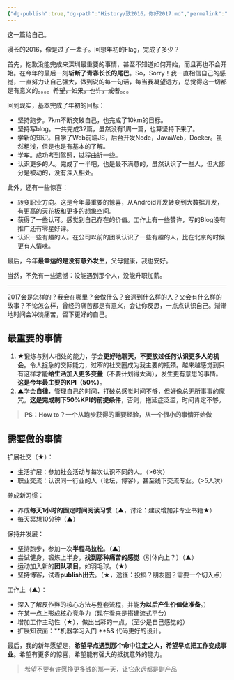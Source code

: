 ```yaml
---
{"dg-publish":true,"dg-path":"History/致2016，你好2017.md","permalink":"/History/致2016，你好2017/","title":"致2016，你好2017","tags":["杂谈","成长"],"created":"2017-01-02 18:29:32","updated":"2017-01-02 18:29:32"}
---
```




这一篇给自己。

漫长的2016，像是过了一辈子。回想年初的Flag，完成了多少？

首先，抱歉没能完成来深圳最重要的事情，甚至不知道如何开始，而且再也不会开始。在今年的最后一刻**斩断了青春长长的尾巴**。So，Sorry！我一直相信自己的感觉，一直努力让自己强大，做到说的每一句话，每当我凝望远方，总觉得这一切都是有意义的。。。。~~希望，如果，也许，或者~~。。。

回到现实，基本完成了年初的目标：

* 坚持跑步。7km不断突破自己，也完成了10km的目标。
* 坚持写blog。一共完成32篇，虽然没有1周一篇，也算坚持下来了。
* 学新的知识。自学了Web前端JS，后台开发Node，JavaWeb，Docker。虽然粗浅，但是也是有基本的了解。
* 学车。成功考到驾照，过程曲折一些。
* 认识更多的人。完成了一半吧，也是最不满意的，虽然认识了一些人，但大部分是被动的，没有深入相处。

此外，还有一些惊喜：

* 转变职业方向。这是今年最重要的惊喜，从Android开发转变到大数据开发，有更高的天花板和更多的想象空间。
* 获得了一些认可。感觉到自己存在的价值。工作上有一些赞许，写的Blog没有推广还有零星好评。
* 认识一些有趣的人。在公司以前的团队认识了一些有趣的人，比在北京的时候更有人情味。

最后，今年**最幸运的是没有意外发生**，父母健康，我也安好。

当然，不免有一些遗憾：没能遇到那个人，没能升职加薪。

-----

2017会是怎样的？我会在哪里？会做什么？会遇到什么样的人？又会有什么样的故事？不论怎么样，曾经的痛苦都是有意义，会让你反思，一点点认识自己。渐渐地时间会冲淡痛苦，留下更好的自己。

## 最重要的事情

1. ★锻炼与别人相处的能力，学会**更好地聊天**，**不要放过任何认识更多人的机会**。令人捉急的交际能力，过窄的社交圈成为我主要的瓶颈。越来越感觉到只有这样才能**给生活加入更多变量**（不要计划得太满），发生更有意思的事情。**这是今年最主要的KPI（50%）**。
2. ▲学会**自律**，管理自己的时间，打破总感觉时间不够，但好像总无所事事的魔咒。**这是完成剩下50%KPI的前提条件**，否则，拖延症泛滥，时间肯定不够。

> **PS：How to？一个从跑步获得的重要经验，从一个很小的事情开始做**

## 需要做的事情

扩展社交（★）：

* 生活扩展：参加社会活动与每次认识不同的人。（>6次）
* 职业交流：认识同一行业的人（论坛，博客），甚至线下交流专业。（>5人次）

养成新习惯：

* 养成**每天1小时的固定时间阅读习惯**（▲，讨论：建议增加非专业书籍★）
* 每天冥想10分钟（▲）

保持并发展：

* 坚持跑步，参加一次**半程马拉松**。（▲）
* 尝试健身，锻炼上半身，**找到那种痛苦的感觉**（引体向上？）（▲）
* 运动加入新的**团队项目**，如羽毛球。（★）
* 坚持博客，试着**publish出去**。（★，途径：投稿？朋友圈？需要一个切入点）

工作上（▲）：

* 深入了解反作弊的核心方法与整套流程，并能**为以后产生价值做准备**。）
* 在某一点上形成核心竞争力（现在看来是搭建流式平台）
* 增加工作主动性（★），做出出彩的一点。（至少是自己感觉的）
* 扩展知识面：**机器学习入门 **&& 代码更好的设计。

最后，我的新年愿望是，**希望早点遇到那个命中注定之人，希望早点把工作变成事业**。希望有更多的惊喜，希望能有强大的抵抗意外的能力。
> 希望不要有许愿挣更多钱的那一天，让它永远都是副产品


